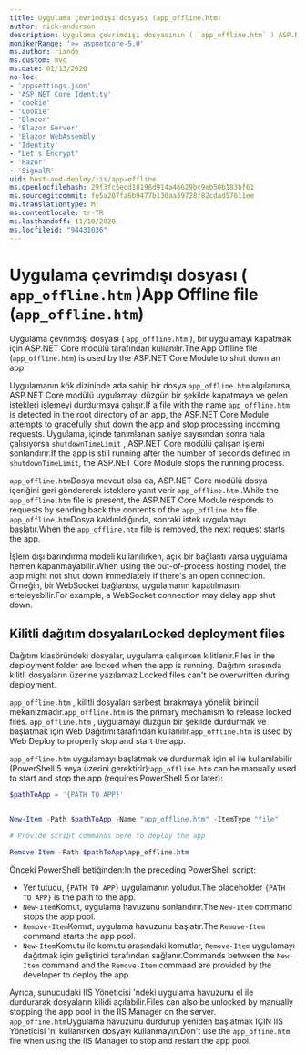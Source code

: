 ```yaml
---
title: Uygulama çevrimdışı dosyası (app_offline.htm)
author: rick-anderson
description: Uygulama çevrimdışı dosyasının ( `app_offline.htm` ) ASP.NET Core modülüyle nasıl çalıştığını öğrenin.
monikerRange: '>= aspnetcore-5.0'
ms.author: riande
ms.custom: mvc
ms.date: 01/13/2020
no-loc:
- 'appsettings.json'
- 'ASP.NET Core Identity'
- 'cookie'
- 'Cookie'
- 'Blazor'
- 'Blazor Server'
- 'Blazor WebAssembly'
- 'Identity'
- "Let's Encrypt"
- 'Razor'
- 'SignalR'
uid: host-and-deploy/iis/app-offline
ms.openlocfilehash: 29f3fc5ecd18196d914a46629bc9eb50b183bf61
ms.sourcegitcommit: fe5a287fa6b9477b130aa39728f82cdad57611ee
ms.translationtype: MT
ms.contentlocale: tr-TR
ms.lasthandoff: 11/10/2020
ms.locfileid: "94431036"
---
```

# <a name="app-offline-file-app_offlinehtm"></a><span data-ttu-id="64d36-103">Uygulama çevrimdışı dosyası ( `app_offline.htm` )</span><span class="sxs-lookup"><span data-stu-id="64d36-103">App Offline file (`app_offline.htm`)</span></span>

<span data-ttu-id="64d36-104">Uygulama çevrimdışı dosyası ( `app_offline.htm` ), bir uygulamayı kapatmak için ASP.NET Core modülü tarafından kullanılır.</span><span class="sxs-lookup"><span data-stu-id="64d36-104">The App Offline file (`app_offline.htm`) is used by the ASP.NET Core Module to shut down an app.</span></span>

<span data-ttu-id="64d36-105">Uygulamanın kök dizininde ada sahip bir dosya `app_offline.htm` algılanırsa, ASP.NET Core modülü uygulamayı düzgün bir şekilde kapatmaya ve gelen istekleri işlemeyi durdurmaya çalışır.</span><span class="sxs-lookup"><span data-stu-id="64d36-105">If a file with the name `app_offline.htm` is detected in the root directory of an app, the ASP.NET Core Module attempts to gracefully shut down the app and stop processing incoming requests.</span></span> <span data-ttu-id="64d36-106">Uygulama, içinde tanımlanan saniye sayısından sonra hala çalışıyorsa `shutdownTimeLimit` , ASP.NET Core modülü çalışan işlemi sonlandırır.</span><span class="sxs-lookup"><span data-stu-id="64d36-106">If the app is still running after the number of seconds defined in `shutdownTimeLimit`, the ASP.NET Core Module stops the running process.</span></span>

<span data-ttu-id="64d36-107">`app_offline.htm`Dosya mevcut olsa da, ASP.NET Core modülü dosya içeriğini geri göndererek isteklere yanıt verir `app_offline.htm` .</span><span class="sxs-lookup"><span data-stu-id="64d36-107">While the `app_offline.htm` file is present, the ASP.NET Core Module responds to requests by sending back the contents of the `app_offline.htm` file.</span></span> <span data-ttu-id="64d36-108">`app_offline.htm`Dosya kaldırıldığında, sonraki istek uygulamayı başlatır.</span><span class="sxs-lookup"><span data-stu-id="64d36-108">When the `app_offline.htm` file is removed, the next request starts the app.</span></span>

<span data-ttu-id="64d36-109">İşlem dışı barındırma modeli kullanılırken, açık bir bağlantı varsa uygulama hemen kapanmayabilir.</span><span class="sxs-lookup"><span data-stu-id="64d36-109">When using the out-of-process hosting model, the app might not shut down immediately if there's an open connection.</span></span> <span data-ttu-id="64d36-110">Örneğin, bir WebSocket bağlantısı, uygulamanın kapatılmasını erteleyebilir.</span><span class="sxs-lookup"><span data-stu-id="64d36-110">For example, a WebSocket connection may delay app shut down.</span></span>

## <a name="locked-deployment-files"></a><span data-ttu-id="64d36-111">Kilitli dağıtım dosyaları</span><span class="sxs-lookup"><span data-stu-id="64d36-111">Locked deployment files</span></span>

<span data-ttu-id="64d36-112">Dağıtım klasöründeki dosyalar, uygulama çalışırken kilitlenir.</span><span class="sxs-lookup"><span data-stu-id="64d36-112">Files in the deployment folder are locked when the app is running.</span></span> <span data-ttu-id="64d36-113">Dağıtım sırasında kilitli dosyaların üzerine yazılamaz.</span><span class="sxs-lookup"><span data-stu-id="64d36-113">Locked files can't be overwritten during deployment.</span></span>

<span data-ttu-id="64d36-114">`app_offline.htm` , kilitli dosyaları serbest bırakmaya yönelik birincil mekanizmadır.</span><span class="sxs-lookup"><span data-stu-id="64d36-114">`app_offline.htm` is the primary mechanism to release locked files.</span></span> <span data-ttu-id="64d36-115">`app_offline.htm` , uygulamayı düzgün bir şekilde durdurmak ve başlatmak için Web Dağıtımı tarafından kullanılır.</span><span class="sxs-lookup"><span data-stu-id="64d36-115">`app_offline.htm` is used by Web Deploy to properly stop and start the app.</span></span>

<span data-ttu-id="64d36-116">`app_offline.htm` uygulamayı başlatmak ve durdurmak için el ile kullanılabilir (PowerShell 5 veya üzerini gerektirir):</span><span class="sxs-lookup"><span data-stu-id="64d36-116">`app_offline.htm` can be manually used to start and stop the app (requires PowerShell 5 or later):</span></span>

```powershell
$pathToApp = '{PATH TO APP}'


New-Item -Path $pathToApp -Name "app_offline.htm" -ItemType "file"

# Provide script commands here to deploy the app

Remove-Item -Path $pathToApp\app_offline.htm
```

<span data-ttu-id="64d36-117">Önceki PowerShell betiğinden:</span><span class="sxs-lookup"><span data-stu-id="64d36-117">In the preceding PowerShell script:</span></span>

* <span data-ttu-id="64d36-118">Yer tutucu, `{PATH TO APP}` uygulamanın yoludur.</span><span class="sxs-lookup"><span data-stu-id="64d36-118">The placeholder `{PATH TO APP}` is the path to the app.</span></span>
* <span data-ttu-id="64d36-119">`New-Item`Komut, uygulama havuzunu sonlandırır.</span><span class="sxs-lookup"><span data-stu-id="64d36-119">The `New-Item` command stops the app pool.</span></span>
* <span data-ttu-id="64d36-120">`Remove-Item`Komut, uygulama havuzunu başlatır.</span><span class="sxs-lookup"><span data-stu-id="64d36-120">The `Remove-Item` command starts the app pool.</span></span>
* <span data-ttu-id="64d36-121">`New-Item`Komutu ile komutu arasındaki komutlar, `Remove-Item` uygulamayı dağıtmak için geliştirici tarafından sağlanır.</span><span class="sxs-lookup"><span data-stu-id="64d36-121">Commands between the `New-Item` command and the `Remove-Item` command are provided by the developer to deploy the app.</span></span>

<span data-ttu-id="64d36-122">Ayrıca, sunucudaki IIS Yöneticisi 'ndeki uygulama havuzunu el ile durdurarak dosyaların kilidi açılabilir.</span><span class="sxs-lookup"><span data-stu-id="64d36-122">Files can also be unlocked by manually stopping the app pool in the IIS Manager on the server.</span></span> <span data-ttu-id="64d36-123">`app_offine.htm`Uygulama havuzunu durdurup yeniden başlatmak IÇIN IIS Yöneticisi 'ni kullanırken dosyayı kullanmayın.</span><span class="sxs-lookup"><span data-stu-id="64d36-123">Don't use the `app_offine.htm` file when using the IIS Manager to stop and restart the app pool.</span></span>
